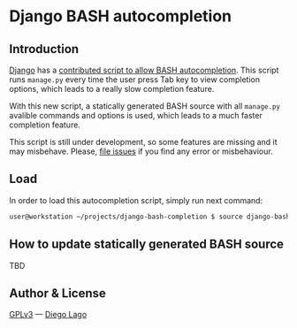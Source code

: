 # Django BASH autocompletion

## Introduction

[Django](https://www.djangoproject.com) has a [contributed script to allow BASH autocompletion](https://github.com/django/django/blob/master/extras/django_bash_completion). This script runs `manage.py` every time the user press Tab key to view completion options, which leads to a really slow completion feature.

With this new script, a statically generated BASH source with all `manage.py` avalible commands and options is used, which leads to a much faster completion feature.

This script is still under development, so some features are missing and it may misbehave. Please, [file issues](https://github.com/diegolagoglez/django-bash-completion/issues) if you find any error or misbehaviour.

## Load

In order to load this autocompletion script, simply run next command:

```bash
user@workstation ~/projects/django-bash-completion $ source django-bash-completion
```

## How to update statically generated BASH source

TBD

## Author & License

[GPLv3](http://www.gnu.org/licenses/gpl.html) — [Diego Lago](diego.lago.gonzalez@gmail.com)
